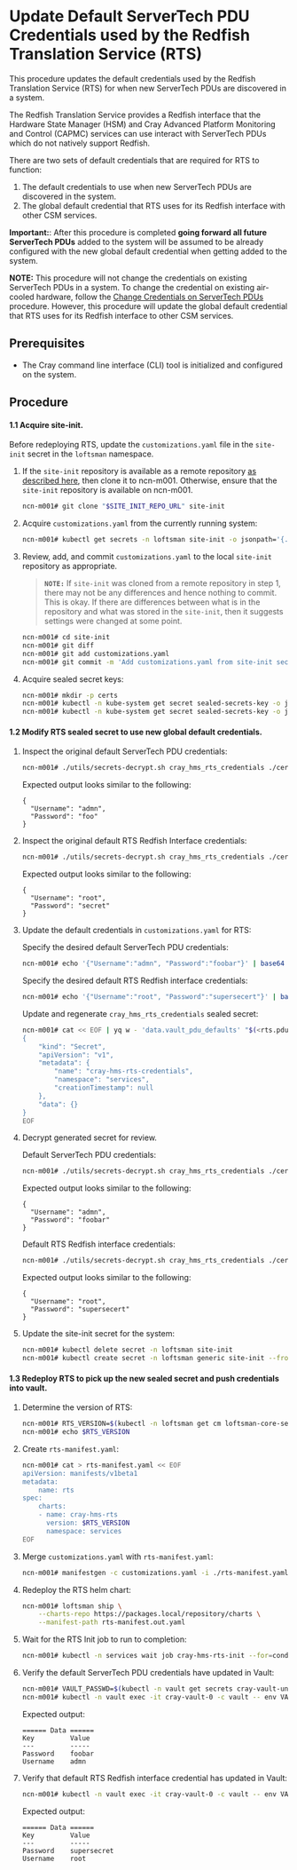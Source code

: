 # Update Default ServerTech PDU Credentials used by the Redfish Translation Service (RTS)

This procedure updates the default credentials used by the Redfish Translation Service (RTS) for when new ServerTech PDUs are discovered in a system.

The Redfish Translation Service provides a Redfish interface that the Hardware State Manager (HSM) and Cray Advanced Platform Monitoring and Control (CAPMC) services can use interact with ServerTech PDUs which do not natively support Redfish. 

There are two sets of default credentials that are required for RTS to function:
1. The default credentials to use when new ServerTech PDUs are discovered in the system.
2. The global default credential that RTS uses for its Redfish interface with other CSM services.

**Important:**: After this procedure is completed **going forward all future ServerTech PDUs** added to the system will be assumed to be already configured with the new global default credential when getting added to the system.

**NOTE:** This procedure will not change the credentials on existing ServerTech PDUs in a system. To change the credential on existing air-cooled hardware, follow the [Change Credentials on ServerTech PDUs](Change_Credentials_on_ServerTech_PDUs.md) procedure. However, this procedure will update the global default credential that RTS uses for its Redfish interface to other CSM services.

## Prerequisites

-   The Cray command line interface \(CLI\) tool is initialized and configured on the system.

## Procedure

#### 1.1 Acquire site-init.
Before redeploying RTS, update the `customizations.yaml` file in the `site-init` secret in the `loftsman` namespace.

1.  If the `site-init` repository is available as a remote repository [as described here](../../install/prepare_site_init.md#push-to-a-remote-repository), then clone it to ncn-m001. Otherwise, ensure that the `site-init` repository is available on ncn-m001.

    ```bash
    ncn-m001# git clone "$SITE_INIT_REPO_URL" site-init
    ```

2.  Acquire `customizations.yaml` from the currently running system:

    ```bash
    ncn-m001# kubectl get secrets -n loftsman site-init -o jsonpath='{.data.customizations\.yaml}' | base64 -d > site-init/customizations.yaml
    ```

3.  Review, add, and commit `customizations.yaml` to the local `site-init` repository as appropriate.

    > **`NOTE:`** If `site-init` was cloned from a remote repository in step 1,
    > there may not be any differences and hence nothing to commit. This is
    > okay. If there are differences between what is in the repository and what
    > was stored in the `site-init`, then it suggests settings were changed at some
    > point.
    
    ```bash
    ncn-m001# cd site-init
    ncn-m001# git diff
    ncn-m001# git add customizations.yaml
    ncn-m001# git commit -m 'Add customizations.yaml from site-init secret'
    ```

4.  Acquire sealed secret keys:
    ```bash
    ncn-m001# mkdir -p certs
    ncn-m001# kubectl -n kube-system get secret sealed-secrets-key -o jsonpath='{.data.tls\.crt}' | base64 -d > certs/sealed_secrets.crt
    ncn-m001# kubectl -n kube-system get secret sealed-secrets-key -o jsonpath='{.data.tls\.key}' | base64 -d > certs/sealed_secrets.key
    ```

#### 1.2 Modify RTS sealed secret to use new global default credentials.

1.  Inspect the original default ServerTech PDU credentials:
    
    ```bash
    ncn-m001# ./utils/secrets-decrypt.sh cray_hms_rts_credentials ./certs/sealed_secrets.key ./customizations.yaml | jq .data.vault_pdu_defaults -r | base64 -d | jq
    ```

    Expected output looks similar to the following:

    ```
    {
      "Username": "admn",
      "Password": "foo"
    }
    ```

2.  Inspect the original default RTS Redfish Interface credentials:
    
    ```bash
    ncn-m001# ./utils/secrets-decrypt.sh cray_hms_rts_credentials ./certs/sealed_secrets.key ./customizations.yaml | jq .data.vault_rts_defaults -r | base64 -d | jq
    ```

    Expected output looks similar to the following:

    ```
    {
      "Username": "root",
      "Password": "secret"
    }
    ```

2.  Update the default credentials in `customizations.yaml` for RTS:
    
    Specify the desired default ServerTech PDU credentials:
    
    ```bash
    ncn-m001# echo '{"Username":"admn", "Password":"foobar"}' | base64 > rts.pdu.creds.json.b64
    ```

    Specify the desired default RTS Redfish interface credentials:
    
    ```bash
    ncn-m001# echo '{"Username":"root", "Password":"supersecert"}' | base64 > rts.redfish.creds.json.b64
    ```

    Update and regenerate `cray_hms_rts_credentials` sealed secret:
   
    ```bash
    ncn-m001# cat << EOF | yq w - 'data.vault_pdu_defaults' "$(<rts.pdu.creds.json.b64)" | yq w - 'data.vault_rts_defaults' "$(<rts.redfish.creds.json.b64)" | yq r -j - | ./utils/secrets-encrypt.sh | yq w -f - -i ./customizations.yaml 'spec.kubernetes.sealed_secrets.cray_hms_rts_credentials'
    {
        "kind": "Secret",
        "apiVersion": "v1",
        "metadata": {
            "name": "cray-hms-rts-credentials",
            "namespace": "services",
            "creationTimestamp": null
        },
        "data": {}
    }
    EOF
    ```

4.  Decrypt generated secret for review.
    
    Default ServerTech PDU credentials:
    
    ```bash
    ncn-m001# ./utils/secrets-decrypt.sh cray_hms_rts_credentials ./certs/sealed_secrets.key ./customizations.yaml | jq .data.vault_pdu_defaults -r | base64 -d | jq
    ```

    Expected output looks similar to the following:

    ```
    {
      "Username": "admn",
      "Password": "foobar"
    }
    ```

    Default RTS Redfish interface credentials:

    ```bash
    ncn-m001# ./utils/secrets-decrypt.sh cray_hms_rts_credentials ./certs/sealed_secrets.key ./customizations.yaml | jq .data.vault_rts_defaults -r | base64 -d | jq
    ```

    Expected output looks similar to the following:

    ```
    {
      "Username": "root",
      "Password": "supersecert"
    }
    ```


5.  Update the site-init secret for the system:
    
    ```bash
    ncn-m001# kubectl delete secret -n loftsman site-init
    ncn-m001# kubectl create secret -n loftsman generic site-init --from-file=customizations.yaml
    ```

#### 1.3 Redeploy RTS to pick up the new sealed secret and push credentials into vault.

1.  Determine the version of RTS:
    
    ```bash
    ncn-m001# RTS_VERSION=$(kubectl -n loftsman get cm loftsman-core-services -o jsonpath='{.data.manifest\.yaml}' | yq r - 'spec.charts.(name==cray-hms-rts).version')
    ncn-m001# echo $RTS_VERSION
    ```

1.  Create `rts-manifest.yaml`:
   
    ```bash
    ncn-m001# cat > rts-manifest.yaml << EOF 
    apiVersion: manifests/v1beta1
    metadata:
        name: rts
    spec:
        charts:
        - name: cray-hms-rts
          version: $RTS_VERSION
          namespace: services
    EOF
    ```

1.  Merge `customizations.yaml` with `rts-manifest.yaml`:
    
    ```bash
    ncn-m001# manifestgen -c customizations.yaml -i ./rts-manifest.yaml > ./rts-manifest.out.yaml
    ```

1.  Redeploy the RTS helm chart:
    
    ```bash
    ncn-m001# loftsman ship \
        --charts-repo https://packages.local/repository/charts \
        --manifest-path rts-manifest.out.yaml
    ```

1.  Wait for the RTS Init job to run to completion:
    
    ```bash
    ncn-m001# kubectl -n services wait job cray-hms-rts-init --for=condition=complete --timeout=5m
    ```

1.  Verify the default ServerTech PDU credentials have updated in Vault:
    
    ```bash
    ncn-m001# VAULT_PASSWD=$(kubectl -n vault get secrets cray-vault-unseal-keys -o json | jq -r '.data["vault-root"]' |  base64 -d)
    ncn-m001# kubectl -n vault exec -it cray-vault-0 -c vault -- env VAULT_TOKEN=$VAULT_PASSWD VAULT_ADDR=http://127.0.0.1:8200 vault kv get secret/pdu-creds/global/pdu
    ```

    Expected output:
    
    ```
    ====== Data ======
    Key         Value
    ---         -----
    Password    foobar
    Username    admn
    ```

1.  Verify that default RTS Redfish interface credential has updated in Vault:

    ```bash
    ncn-m001# kubectl -n vault exec -it cray-vault-0 -c vault -- env VAULT_TOKEN=$VAULT_PASSWD VAULT_ADDR=http://127.0.0.1:8200 vault kv get secret/pdu-creds/global/rts
    ```

    Expected output:
    
    ```
    ====== Data ======
    Key         Value
    ---         -----
    Password    supersecret
    Username    root
    ```
